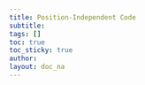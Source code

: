 ```yaml
---
title: Position-Independent Code
subtitle:
tags: []
toc: true
toc_sticky: true
author:
layout: doc_na
---
```

